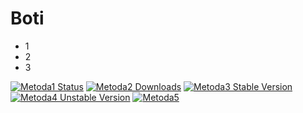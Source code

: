 # Boti
* 1
* 2 
* 3

[![Metoda1 Status](https://travis-ci.org/laravel/framework.svg)](https://travis-ci.org/laravel/framework)
[![Metoda2 Downloads](https://poser.pugx.org/laravel/framework/d/total.svg)](https://packagist.org/packages/laravel/framework)
[![Metoda3 Stable Version](https://poser.pugx.org/laravel/framework/v/stable.svg)](https://packagist.org/packages/laravel/framework)
[![Metoda4 Unstable Version](https://poser.pugx.org/laravel/framework/v/unstable.svg)](https://packagist.org/packages/laravel/framework)
[![Metoda5](https://poser.pugx.org/laravel/framework/license.svg)](https://packagist.org/packages/laravel/framework)
